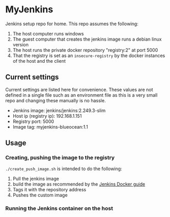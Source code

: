 # MyJenkins

Jenkins setup repo for home. This repo assumes the following:

1. The host computer runs windows
2. The guest computer that creates the jenkins image runs a debian linux version
3. The host runs the private docker repository "registry:2" at port 5000
4. That the registry is set as an `insecure-registry` by the docker instances of
   the host and the client

## Current settings

Current settings are listed here for convenience. These values are not defined
in a single file such as an environment file as this is a very small repo and
changing these manually is no hassle.

- Jenkins image: jenkins/jenkins:2.249.3-slim
- Host ip (registry ip): 192.168.1.151
- Registry port: 5000
- Image tag: myjenkins-blueocean:1.1

## Usage

### Creating, pushing the image to the registry

`./create_push_image.sh` is intended to do the following:

1. Pull the jenkins image
2. build the image as recommended by the
   [Jenkins Docker guide](https://www.jenkins.io/doc/book/installing/docker/)
3. Tags it with the repository address
4. Pushes the custom image

### Running the Jenkins container on the host
